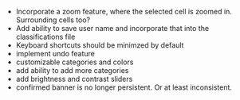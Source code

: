 - Incorporate a zoom feature, where the selected cell is zoomed in. Surrounding cells too?
- Add ability to save user name and incorporate that into the classifications file
- Keyboard shortcuts should be minimzed by default
- implement undo feature
- customizable categories and colors
- add ability to add more categories
- add brightness and contrast sliders
- confirmed banner is no longer persistent. Or at least inconsistent. 